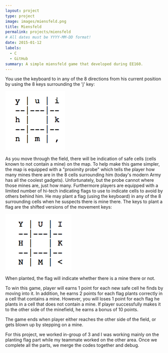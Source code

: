 ```yaml
---
layout: project
type: project
image: images/miensfeld.png
title: Miensfeld
permalink: projects/miensfeld
# All dates must be YYYY-MM-DD format!
date: 2015-01-12
labels:
  - C
  - GitHub
summary: A simple miensfeld game that developed during EE160.
---
```


You use the keyboard to in any of the 8 directions from his current position by using the 8 keys surrounding the 'j' key:

  <img class="ui image" src="../images/move_around.png">

As you move through the field, there will be indication of safe cells (cells known to not contain a mine) on the map.
To help make this game simpler, the map is equipped with a "proximity probe" which tells the player how many mines there are in the 8 cells surrounding him (today's modern Army has all the coolest gadgets). Unfortunately, but the probe cannot where those mines are, just how many. Furthermore players are equipped with a limited number of hi-tech indicating flags to use to indicate cells to avoid by others behind him. He may plant a flag (using the keyboard) in any of the 8 surrounding cells when he suspects there is mine there. The keys to plant a flag are the shifted versions of the movement keys: 

  <img class="ui image" src="../images/planting_flags.png">

When planted, the flag will indicate whether there is a mine there or not.

To win this game, player will earns 1 point for each new safe cell he finds by moving into it. In addition, he earns 2 points for each flag plants correctly in a cell that contains a mine. However, you will loses 1 point for each flag he plants in a cell that does not contain a mine.
If player successfully makes it to the other side of the minefield, he earns a bonus of 10 points.

The game ends when player either reaches the other side of the field, or gets blown up by stepping on a mine.

For this project, we worked in-group of 3 and I was working mainly on the planting flag part while my teammate worked on the other area. Once we complete all the parts, we merge the codes together and debug. 


